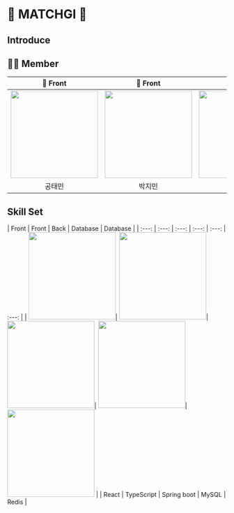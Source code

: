 # 🌟 MATCHGI 🌟

## Introduce

<p align="center">

</p>

## 🧑‍💻 Member
<div align="center">


| 🧑 Front | 🧑 Front | 🧑 Back | 🧑 Back | 🧑 Back |
| :---: | :---: | :---: | :---: | :---: |
| [<img src= "https://avatars.githubusercontent.com/u/61547778?v=4" width = "200">](https://github.com/livemehere)| [<img src="https://avatars.githubusercontent.com/u/103014298?v=4" width = "200">](https://github.com/keepinblazing)| [<img src="https://avatars.githubusercontent.com/u/86733856?v=4" width = "200" >](https://github.com/PARKYUNJU)| [<img src="https://avatars.githubusercontent.com/u/107820746?v=4" width = "200">](https://github.com/Park-Tae-Woong)| [<img src= "https://avatars.githubusercontent.com/u/99013391?v=4" width = "200">](https://github.com/yougeun6021)|
| 공태민 | 박지민 | 박윤주 | 박태웅 | 신유근 |
 


</div>


## Skill Set

| Front | Front | Back | Database | Database |
| :---: | :---: | :---: | :---: | :---: | :---: |
| <img src= "https://images.velog.io/images/jini_eun/post/107f5cfb-e97c-4c4c-b997-06098062e5b3/image.png" width = "200">| <img src= "https://img1.daumcdn.net/thumb/R1280x0/?scode=mtistory2&fname=https%3A%2F%2Fblog.kakaocdn.net%2Fdn%2FpOdrO%2FbtqzuRhyeou%2F9VRjApAOHgfudOeynszgqK%2Fimg.png" width = "200">| <img src="https://images.velog.io/images/galaxy/post/b501f325-1810-4e26-962e-e66ca0b94ca9/image.png" width = "200">| <img src="https://images.velog.io/images/bae_mung/post/2db5f978-3851-4b52-9242-8f1e9307755b/mysql.png" width = "200" >| <img src="https://comart.io/images/redis/card.png" width = "200" > |
| React | TypeScript | Spring boot | MySQL | Redis |



